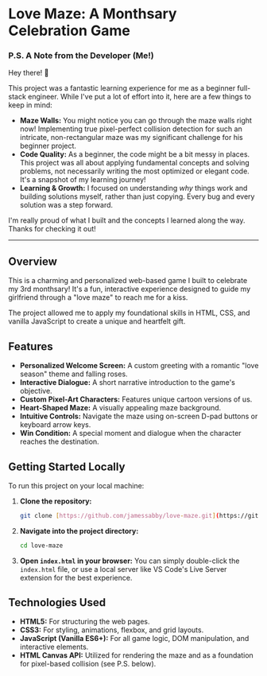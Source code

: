 # Love Maze: A Monthsary Celebration Game 

### P.S. A Note from the Developer (Me!)

Hey there! 👋

This project was a fantastic learning experience for me as a beginner full-stack engineer. While I've put a lot of effort into it, here are a few things to keep in mind:

* **Maze Walls:** You might notice you can go through the maze walls right now! Implementing true pixel-perfect collision detection for such an intricate, non-rectangular maze was my significant challenge for his beginner project.
* **Code Quality:** As a beginner, the code might be a bit messy in places. This project was all about applying fundamental concepts and solving problems, not necessarily writing the most optimized or elegant code. It's a snapshot of my learning journey!
* **Learning & Growth:** I focused on understanding *why* things work and building solutions myself, rather than just copying. Every bug and every solution was a step forward.

I'm really proud of what I built and the concepts I learned along the way. Thanks for checking it out!

---

## Overview

This is a charming and personalized web-based game I built to celebrate my 3rd monthsary! It's a fun, interactive experience designed to guide my girlfriend through a "love maze" to reach me for a kiss.

The project allowed me to apply my foundational skills in HTML, CSS, and vanilla JavaScript to create a unique and heartfelt gift.

## Features

-   **Personalized Welcome Screen:** A custom greeting with a romantic "love season" theme and falling roses.
-   **Interactive Dialogue:** A short narrative introduction to the game's objective.
-   **Custom Pixel-Art Characters:** Features unique cartoon versions of us.
-   **Heart-Shaped Maze:** A visually appealing maze background.
-   **Intuitive Controls:** Navigate the maze using on-screen D-pad buttons or keyboard arrow keys.
-   **Win Condition:** A special moment and dialogue when the character reaches the destination.

## Getting Started Locally

To run this project on your local machine:

1.  **Clone the repository:**
    ```bash
    git clone [https://github.com/jamessabby/love-maze.git](https://github.com/jamessabby/love-maze.git)
    ```
2.  **Navigate into the project directory:**
    ```bash
    cd love-maze
    ```
3.  **Open `index.html` in your browser:** You can simply double-click the `index.html` file, or use a local server like VS Code's Live Server extension for the best experience.

## Technologies Used

-   **HTML5:** For structuring the web pages.
-   **CSS3:** For styling, animations, flexbox, and grid layouts.
-   **JavaScript (Vanilla ES6+):** For all game logic, DOM manipulation, and interactive elements.
-   **HTML Canvas API:** Utilized for rendering the maze and as a foundation for pixel-based collision (see P.S. below).
